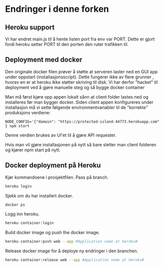 # Endringer i denne forken

## Heroku support

Vi har endret main.js til å hente listen port fra env var PORT. 
Dette er gjort fordi heroku setter PORT til den porten den ruter trafikken til.

## Deployment med docker

Den originale docker filen prøver å støtte at serveren laster 
ned en GUI app under oppstart (installasjonsscript). Dette fungerer ikke av flere grunner
, hvorav en er at heroku ikke støtter skriving til disk. 
Vi har derfor "hacket" til deployment ved å gjøre manuelle steg og så bygge docker container

Man må først kjøre opp appen lokalt sånn at client folder lastes ned og installeres før man bygger docker.
Siden client appen konfigureres under installasjon må vi sette følgende environmentvariabler til
de "korrekte" produksjons verdiene:

`NODE_CONFIG='{"domain": "https://protected-island-44773.herokuapp.com"
} npm start`

Denne verdien brukes av UI'et til å gjøre API requester.

Hvis man vil gjøre installasjonen på nytt så bare sletter man client folderen og kjører npm start på nytt.


## Docker deployment på Heroku
Kjør kommandoene i prosjektfilen. Pass på branch.
```bash
heroku login
```
Sjekk om du har installert docker.
```bash
docker ps
```
Logg inn heroku.
```bash
heroku container:login
```
Build docker image og push the docker image.
```bash
heroku container:push web --app #Application name at heroku#
```
Release docker image for å deploye ny endringer i den branchen.
```bash
heroku container:release web --app #Application name at heroku#
```




